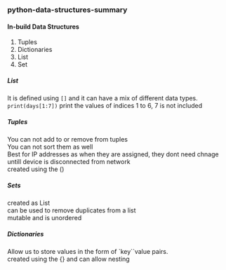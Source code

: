 ﻿### python-data-structures-summary  
 #### In-build Data Structures  
 1. Tuples
 2. Dictionaries
 3. List
 4. Set
##### List  
It is defined using `[]` and it can have a mix of different data types.  
`print(days[1:7])` print the values of indices 1 to 6, 7 is not included  
##### Tuples  
You can not add to or remove from tuples  
You can not sort them as well  
Best for IP addresses as when they are assigned, they dont need chnage untill device is disconnected from network  
created using the ()  
##### Sets  
created as List  
can be used to remove duplicates from a list  
mutable and is unordered  
##### Dictionaries  
Allow us to store values in the form of `key``value pairs.  
created using the {} and can allow nesting   


